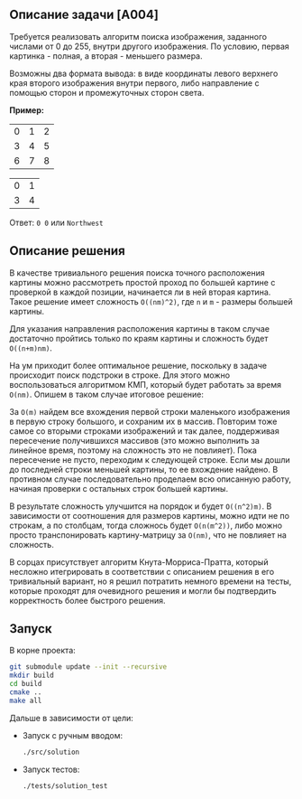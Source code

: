 ## Описание задачи [A004]

Требуется реализовать алгоритм поиска изображения, заданного числами 
от 0 до 255, внутри другого изображения. По условию, первая картинка - 
полная, а вторая - меньшего размера.

Возможны два формата вывода: в виде координаты левого верхнего края 
второго изображения внутри первого, либо направление с помощью сторон 
и промежуточных сторон света.

**Пример:**
<table>
    <tr>
        <td>0</td>
        <td>1</td>
        <td>2</td>
    </tr>
    <tr>
        <td>3</td>
        <td>4</td>
        <td>5</td>
    </tr>
    <tr>
        <td>6</td>
        <td>7</td>
        <td>8</td>
    </tr>
</table>
<table>
    <tr>
        <td>0</td>
        <td>1</td>
    </tr>
    <tr>
        <td>3</td>
        <td>4</td>
    </tr>
</table>

Ответ: `0 0` или `Northwest`

## Описание решения

В качестве тривиального решения поиска точного расположения картины можно 
рассмотреть простой проход по большей картине с проверкой в каждой позиции, 
начинается ли в ней вторая картина. Такое решение имеет сложность `O((nm)^2)`,
где `n` и `m` - размеры большей картины. 

Для указания направления расположения картины в 
таком случае достаточно пройтись только по краям картины и сложность будет 
`O((n+m)nm)`.

На ум приходит более оптимальное решение, поскольку в задаче происходит 
поиск подстроки в строке. Для этого можно воспользоваться алгоритмом КМП, 
который будет работать за время `O(nm)`. Опишем в таком случае итоговое 
решение:

За `O(m)` найдем все вхождения первой строки маленького изображения 
в первую строку большого, и сохраним их в массив. Повторим тоже самое со 
вторыми строками изображений и так далее, поддерживая пересечение получившихся массивов 
(это можно выполнить за линейное время, поэтому на сложность это не повлияет). 
Пока пересечение не пусто, переходим к следующей строке. Если мы дошли до 
последней строки меньшей картины, то ее вхождение найдено. В противном случае 
последовательно проделаем всю описанную работу, начиная проверки с остальных 
строк большей картины. 

В результате сложность улучшится на порядок и будет `O((n^2)m)`. В зависимости 
от соотношения для размеров картины, можно идти не по строкам, а по столбцам, 
тогда сложнось будет `O(n(m^2))`, либо можно просто транспонировать картину-матрицу
за `O(nm)`, что не повлияет на сложность.

В сорцах присутствует алгоритм Кнута-Морриса-Пратта, который несложно 
итегрировать в соответствии с описанием решения в его тривиальный вариант, но 
я решил потратить немного времени на тесты, которые проходят для очевидного решения
и могли бы подтвердить корректность более быстрого решения.

## Запуск
В корне проекта:

```bash
git submodule update --init --recursive
mkdir build
cd build
cmake ..
make all
```

Дальше в зависимости от цели:

- Запуск с ручным вводом:
    ```bash
    ./src/solution
    ```

- Запуск тестов:
    ```bash
    ./tests/solution_test
    ```


